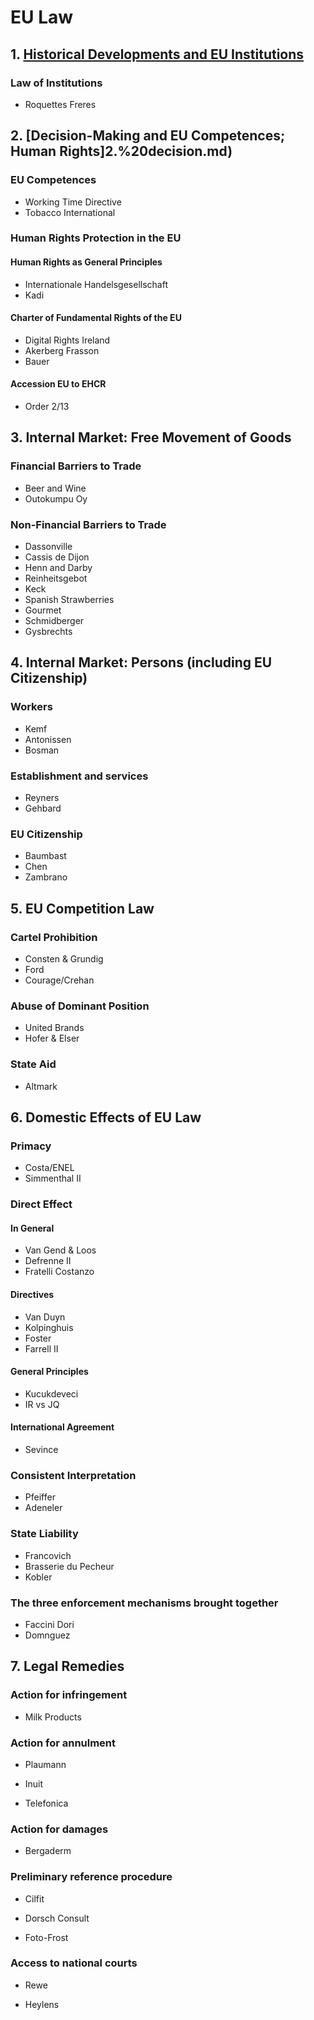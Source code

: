 # EU Law

## 1. [Historical Developments and EU Institutions](1.%20historical.md) 

### Law of Institutions

 * Roquettes Freres

## 2. [Decision-Making and EU Competences; Human Rights]2.%20decision.md) 

### EU Competences

 * Working Time Directive
 * Tobacco International

### Human Rights Protection in the EU

#### Human Rights as General Principles

 * Internationale Handelsgesellschaft
 * Kadi

#### Charter of Fundamental Rights of the EU

 * Digital Rights Ireland
 * Akerberg Frasson
 * Bauer

#### Accession EU to EHCR

 * Order 2/13

## 3. Internal Market: Free Movement of Goods

### Financial Barriers to Trade

 * Beer and Wine
 * Outokumpu Oy

### Non-Financial Barriers to Trade

 * Dassonville
 * Cassis de Dijon
 * Henn and Darby
 * Reinheitsgebot
 * Keck
 * Spanish Strawberries
 * Gourmet
 * Schmidberger
 * Gysbrechts

## 4. Internal Market: Persons (including EU Citizenship)

### Workers

 * Kemf
 * Antonissen
 * Bosman

### Establishment and services
 
 * Reyners
 * Gehbard

### EU Citizenship

 * Baumbast
 * Chen
 * Zambrano

## 5. EU Competition Law

### Cartel Prohibition

 * Consten & Grundig
 * Ford
 * Courage/Crehan

### Abuse of Dominant Position

 * United Brands
 * Hofer & Elser

### State Aid

 * Altmark

## 6. Domestic Effects of EU Law

### Primacy

 * Costa/ENEL
 * Simmenthal II

### Direct Effect

#### In General

 * Van Gend & Loos
 * Defrenne II
 * Fratelli Costanzo

#### Directives

 * Van Duyn
 * Kolpinghuis
 * Foster
 * Farrell II

#### General Principles

 * Kucukdeveci
 * IR vs JQ

#### International Agreement

 * Sevince

### Consistent Interpretation
 
 * Pfeiffer
 * Adeneler
 
### State Liability

 * Francovich
 * Brasserie du Pecheur
 * Kobler

### The three enforcement mechanisms brought together

 * Faccini Dori
 * Domnguez

## 7. Legal Remedies

### Action for infringement

 * Milk Products

### Action for annulment

 * Plaumann

 * Inuit

 * Telefonica

### Action for damages

 * Bergaderm

### Preliminary reference procedure

 * Cilfit

 * Dorsch Consult

 * Foto-Frost

### Access to national courts

 * Rewe

 * Heylens
